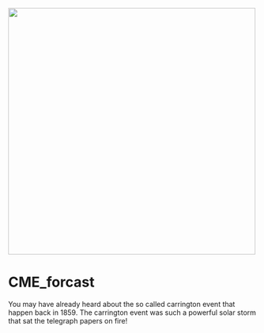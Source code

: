 
<p align="left">
  <img width="500" src="Assets/3._cme_gif_11660.gif" >
</p>

# CME_forcast
 
You may have already heard about the so called carrington event that happen back in 1859. 
The carrington event was such a powerful solar storm that sat the telegraph papers on fire!
